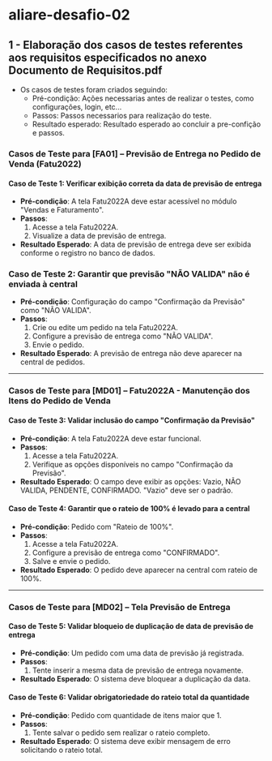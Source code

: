 # aliare-desafio-02

## 1 - Elaboração dos casos de testes referentes aos requisitos especificados no anexo Documento de Requisitos.pdf
- Os casos de testes foram criados seguindo:
  - Pré-condição: Ações necessarias antes de realizar o testes, como configurações, login, etc...
  - Passos: Passos necessarios para realização do teste.
  - Resultado esperado: Resultado esperado ao concluir a pre-confição e passos.

### **Casos de Teste para [FA01] – Previsão de Entrega no Pedido de Venda (Fatu2022)**

#### Caso de Teste 1: Verificar exibição correta da data de previsão de entrega
- **Pré-condição**: A tela Fatu2022A deve estar acessível no módulo "Vendas e Faturamento".
- **Passos**:
  1. Acesse a tela Fatu2022A.
  2. Visualize a data de previsão de entrega.
- **Resultado Esperado**: A data de previsão de entrega deve ser exibida conforme o registro no banco de dados.

### Caso de Teste 2: Garantir que previsão "NÃO VALIDA" não é enviada à central
- **Pré-condição**: Configuração do campo "Confirmação da Previsão" como "NÃO VALIDA".
- **Passos**:
  1. Crie ou edite um pedido na tela Fatu2022A.
  2. Configure a previsão de entrega como "NÃO VALIDA".
  3. Envie o pedido.
- **Resultado Esperado**: A previsão de entrega não deve aparecer na central de pedidos.

---

### **Casos de Teste para [MD01] – Fatu2022A - Manutenção dos Itens do Pedido de Venda**

#### Caso de Teste 3: Validar inclusão do campo "Confirmação da Previsão"
- **Pré-condição**: A tela Fatu2022A deve estar funcional.
- **Passos**:
  1. Acesse a tela Fatu2022A.
  2. Verifique as opções disponíveis no campo "Confirmação da Previsão".
- **Resultado Esperado**: O campo deve exibir as opções: Vazio, NÃO VALIDA, PENDENTE, CONFIRMADO. "Vazio" deve ser o padrão.

#### Caso de Teste 4: Garantir que o rateio de 100% é levado para a central
- **Pré-condição**: Pedido com "Rateio de 100%".
- **Passos**:
  1. Acesse a tela Fatu2022A.
  2. Configure a previsão de entrega como "CONFIRMADO".
  3. Salve e envie o pedido.
- **Resultado Esperado**: O pedido deve aparecer na central com rateio de 100%.

---

### **Casos de Teste para [MD02] – Tela Previsão de Entrega**

#### Caso de Teste 5: Validar bloqueio de duplicação de data de previsão de entrega
- **Pré-condição**: Um pedido com uma data de previsão já registrada.
- **Passos**:
  1. Tente inserir a mesma data de previsão de entrega novamente.
- **Resultado Esperado**: O sistema deve bloquear a duplicação da data.

#### Caso de Teste 6: Validar obrigatoriedade do rateio total da quantidade
- **Pré-condição**: Pedido com quantidade de itens maior que 1.
- **Passos**:
  1. Tente salvar o pedido sem realizar o rateio completo.
- **Resultado Esperado**: O sistema deve exibir mensagem de erro solicitando o rateio total.
